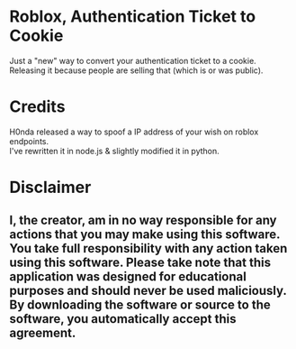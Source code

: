 # Roblox, Authentication Ticket to Cookie
  Just a "new" way to convert your authentication ticket to a cookie.<br>
  Releasing it because people are selling that (which is or was public).


# Credits
  H0nda released a way to spoof a IP address of your wish on roblox endpoints.<br>
  I've rewritten it in node.js & slightly modified it in python.



# Disclaimer
## I, the creator, am in no way responsible for any actions that you may make using this software. You take full responsibility with any action taken using this software. Please take note that this application was designed for educational purposes and should never be used maliciously. By downloading the software or source to the software, you automatically accept this agreement.
